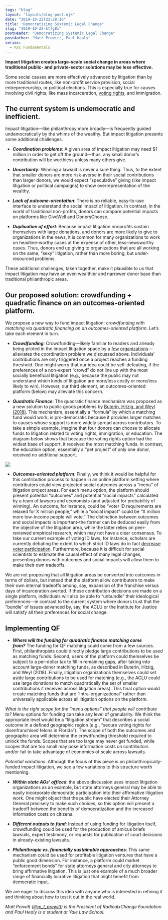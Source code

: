 ```yaml
---
tags: "blog"
layout: "layouts/blog-post.njk"
date: "2019-10-22T23:28:16"
title: "Democratizing Systemic Legal Change"
slug: "2019-10-22-kt7g8x"
postHeader: "Democratizing Systemic Legal Change"
postAuthor: "Matt Prewitt, Paul Healy"
series:
  - RxC Fundamentals
---
```


**Impact litigation creates large-scale social change in areas where traditional public- and private-sector solutions may be less effective.**

Some social causes are more effectively advanced by litigation than by more traditional routes, like non-profit service provision, social entrepreneurship, or political elections. This is especially true for causes involving civil rights, like mass incarceration, [voting rights](https://www.brennancenter.org/our-work/research-reports/state-voting-rights-litigation-march-2019), and immigration.

## The current system is undemocratic and inefficient.

Impact litigation—like philanthropy more broadly—is frequently guided undemocratically by the whims of the wealthy. But impact litigation presents some additional challenges.

- **_Coordination problems_**: A given area of impact litigation may need \$1 million in order to get off the ground—thus, any small donor’s contribution will be worthless unless many others give.

- **_Uncertainty_**: Winning a lawsuit is never a sure thing. Thus, to the extent that smaller donors are more risk-averse in their social contributions than larger donors, we would expect “speculative” giving (like impact litigation or political campaigns) to show overrepresentation of the wealthy.

- **_Lack of outcome-orientation_**: There is no reliable, easy-to-use interface to understand the social impact of litigation. In contrast, in the world of traditional non-profits, donors can compare potential impacts on platforms like GiveWell and DonorsChoose.

- **_Duplication of effort_**: Because impact litigation nonprofits sustain themselves with large donations, and donors are more likely to give to organizations in the news, it is common for many organizations to work on headline-worthy cases at the expense of other, less-newsworthy cases. Thus, donors end up giving to organizations that are all working on the same, “sexy” litigation, rather than more boring, but under-resourced problems.

These additional challenges, taken together, make it plausible to us that impact litigation may have an even wealthier and narrower donor base than traditional philanthropic areas.

## Our proposed solution: crowdfunding + quadratic finance on an outcomes-oriented platform.

We propose a new way to fund impact litigation: *crowdfunding with matching via quadratic financing on an outcomes-oriented platform*. Let’s take each element in turn.

- **_Crowdfunding_**: Crowdfunding—likely familiar to readers and already being piloted in the impact litigation space by a [few](https://www.crowdjustice.com/) [organizations](https://lawdigitalcommons.bc.edu/bclr/vol59/iss4/5/)—alleviates the coordination problem we discussed above. Individuals’ contributions are only triggered once a project reaches a funding threshold. One might worry that our idea could be self-defeating, if the preferences of a non-expert “crowd” do not line up with the most socially beneficial litigation (e.g., because the public may not understand which kinds of litigation are more/less costly or more/less likely to win). However, our third element, an outcomes-oriented platform (below) may alleviate this concern.

- **_Quadratic Finance_**: The quadratic finance mechanism was proposed as a new solution to public goods problems by [Buterin, Hitzig, and Weyl (2018)](https://papers.ssrn.com/sol3/papers.cfm?abstract_id=3243656). This mechanism, essentially a “formula” by which a matching fund would work, is pro-democratic because it provides larger matches to causes whose support is more widely spread across contributors. To take a simple example, imagine that four donors can choose to allocate funds to litigation related to voting rights, immigration, or education. The diagram below shows that because the voting rights option had the widest base of support, it received the most matching funds. In contrast, the education option, essentially a “pet project” of only one donor, received no additional support.

[![](https://i.postimg.cc/151vHYyw/Screenshot-2019-10-22-at-12-14-20-pm.png)](https://postimg.cc/rzgGyj0w)

- **_Outcomes-oriented platform_**: Finally, we think it would be helpful for this contribution process to happen in an online platform setting where contributors could view projected social outcomes across a “menu” of litigation project areas. For each menu option, the platform should present potential “outcomes” and potential “social impacts” calculated by a team of lawyers and economists (and adjusted for probability of winning). An outcome, for instance, could be “voter ID requirements are relaxed for X million people,” while a “social impact” could be “X million more low-income people will vote.” The distinction between outcomes and social impacts is important–the former can be deduced easily from the objective of the litigation area, while the latter relies on peer-reviewed empirical research, which may not have a clear consensus. To take our current example of voting ID laws, for instance, scholars are currently debating the extent to which strict ID laws do in fact [decrease voter participation](https://www.nber.org/papers/w25522). Furthermore, because it is difficult for social scientists to estimate the causal effect of many legal changes, presenting donors with outcomes and social impacts will allow them to make their own tradeoffs.

We are not proposing that all litigation areas be converted into outcomes in terms of dollars, but instead that the platform allow contributors to make their own internal tradeoffs among, say, expansion of the franchise versus days of incarceration averted. If these contribution decisions are made on a single platform, individuals will also be able to “unbundle” their ideological preferences—in contrast to the current system where donors trust that the “bundle” of issues advanced by, say, the ACLU or the Institute for Justice will satisfy all their preferences for social change.

## Implementing QF

- **_Where will the funding for quadratic finance matching come from?_** The funding for QF matching could come from a few sources. First, philanthropists could directly pledge large contributions to be used as matching funds. Second, users of the platform could themselves be subject to a per-dollar tax to fill in remaining gaps, after taking into account large-donor matching funds, as described in Buterin, Hitzig, and Weyl (2018). Finally, litigation organizations themselves could set aside large contributions to be used for matching (e.g., the ACLU could use large donations to match quadratically the set of smaller contributions it receives across litigation areas). This final option would create matching funds that are “intra-organizational” rather than universally applicable across all litigation options on the platform.

*What is the right scope for the “menu options” that people will contribute to?* Menu options for funding can take any level of granularity. We think the appropriate level would be a “litigation stream” that describes a social outcome in a defined geographic region (e.g., “secure voting rights for disenfranchised felons in Florida”). The scope of both the outcomes and geographic area will determine the crowdfunding threshold required to unlock the funds. Scopes that are too large may never get funded, while scopes that are too small may pose information costs on contributors and/or fail to take advantage of economies of scale across lawsuits.

_Potential variations_: Although the focus of this piece is on philanthropically-funded impact litigation, we see a few variations to this structure worth mentioning.

- **_Within state AGs’ offices_**: the above discussion uses impact litigation organizations as an example, but state attorneys general may be able to easily incorporate democratic participation into their affirmative litigation work. One might object that the public have elected their Attorney General precisely to make such choices, so this option will present a tradeoff between the benefits of democratization and the increased information costs on citizens.

- **_Different outputs to fund_**: Instead of using funding for litigation itself, crowdfunding could be used for the production of amicus briefs lawsuits, expert testimony, or requests for publication of court decisions in already-existing lawsuits.

- **_Philanthropic vs. financially sustainable approaches_**: This same mechanism could be used for profitable litigation ventures that have a public good dimension. For instance, a platform could market “enforcement bonds” for state attorneys general and city attorneys to bring affirmative litigation. This is just one example of a much broader range of financially lucrative litigation that might benefit from democratic input.

We are eager to discuss this idea with anyone who is interested in refining it and thinking about how to test it out in the real world.

_Matt Prewitt ([@m_t_prewitt](https://twitter.com/m_t_prewitt)) is the President of RadicalxChange Foundation and Paul Healy is a student at Yale Law School._
